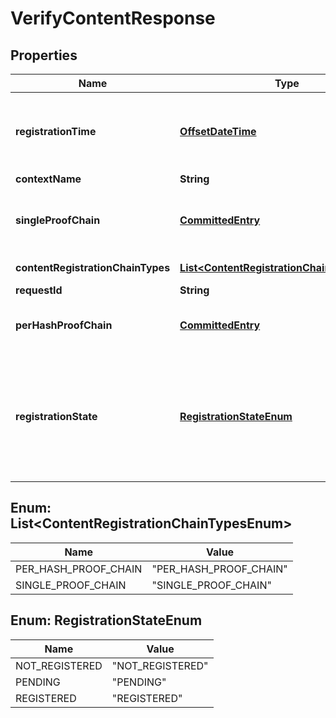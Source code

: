 
# VerifyContentResponse

## Properties
Name | Type | Description | Notes
------------ | ------------- | ------------- | -------------
**registrationTime** | [**OffsetDateTime**](OffsetDateTime.md) | This is the first registration time from the singleProofChain or the perHashProofChain |  [optional]
**contextName** | **String** |  | 
**singleProofChain** | [**CommittedEntry**](CommittedEntry.md) | This is the single proof chain where all hashes are stored (if configured) |  [optional]
**contentRegistrationChainTypes** | [**List&lt;ContentRegistrationChainTypesEnum&gt;**](#List&lt;ContentRegistrationChainTypesEnum&gt;) | A set of content registration targets |  [optional]
**requestId** | **String** |  |  [optional]
**perHashProofChain** | [**CommittedEntry**](CommittedEntry.md) | This is the proof chain specific for the current hash (if configured) |  [optional]
**registrationState** | [**RegistrationStateEnum**](#RegistrationStateEnum) | This is the registration state from the singleProofChain or the perHashProofChain. If one of the chains has a registration this will return REGISTERED |  [optional]


<a name="List<ContentRegistrationChainTypesEnum>"></a>
## Enum: List&lt;ContentRegistrationChainTypesEnum&gt;
Name | Value
---- | -----
PER_HASH_PROOF_CHAIN | &quot;PER_HASH_PROOF_CHAIN&quot;
SINGLE_PROOF_CHAIN | &quot;SINGLE_PROOF_CHAIN&quot;


<a name="RegistrationStateEnum"></a>
## Enum: RegistrationStateEnum
Name | Value
---- | -----
NOT_REGISTERED | &quot;NOT_REGISTERED&quot;
PENDING | &quot;PENDING&quot;
REGISTERED | &quot;REGISTERED&quot;



